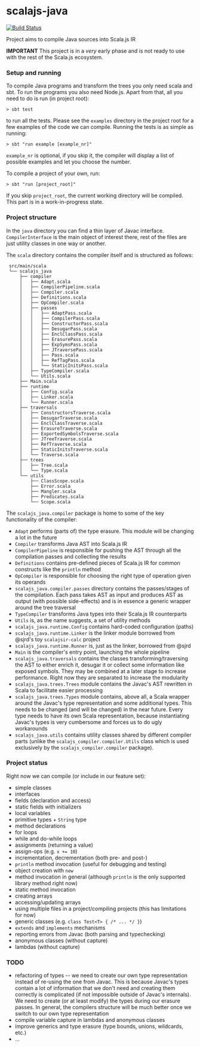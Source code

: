 # scalajs-java
[![Build Status](https://travis-ci.org/piotrMocz/scalajs-java.svg?branch=master)](https://travis-ci.org/piotrMocz/scalajs-java)

Project aims to compile Java sources into Scala.js IR

**IMPORTANT**
This project is in a _very_ early phase and is not ready to use with the rest of the Scala.js ecosystem. 

### Setup and running

To compile Java programs and transform the trees you only need scala and sbt. To run the programs you also need Node.js. Apart from that, all you need to do is run (in project root):

    > sbt test 

to run all the tests. Please see the `examples` directory in the project root for a few examples of the code we can compile. Running the tests is as simple as running:
    
    > sbt "run example [example_nr]"
     
`example_nr` is optional, if you skip it, the compiler will display a list of possible examples and let you choose the number.
 
To compile a project of your own, run:

    > sbt "run [project_root]"
    
If you skip `project_root`, the current working directory will be compiled. This part is in a work-in-progress state. 

### Project structure

In the `java` directory you can find a thin layer of Javac interface. `CompilerInterface` is the main object of interest there, rest of the files are just utility classes in one way or another.

The `scala` directory contains the compiler itself and is structured as follows:
 
     src/main/scala
     └── scalajs_java
         ├── compiler
         │   ├── Adapt.scala
         │   ├── CompilerPipeline.scala
         │   ├── Compiler.scala
         │   ├── Definitions.scala
         │   ├── OpCompiler.scala
         │   ├── passes
         │   │   ├── AdaptPass.scala
         │   │   ├── CompilerPass.scala
         │   │   ├── ConstructorPass.scala
         │   │   ├── DesugarPass.scala
         │   │   ├── EnclClassPass.scala
         │   │   ├── ErasurePass.scala
         │   │   ├── ExpSymsPass.scala
         │   │   ├── JTraversePass.scala
         │   │   ├── Pass.scala
         │   │   ├── RefTagPass.scala
         │   │   └── StaticInitsPass.scala
         │   ├── TypeCompiler.scala
         │   └── Utils.scala
         ├── Main.scala
         ├── runtime
         │   ├── Config.scala
         │   ├── Linker.scala
         │   └── Runner.scala
         ├── traversals
         │   ├── ConstructorsTraverse.scala
         │   ├── DesugarTraverse.scala
         │   ├── EnclClassTraverse.scala
         │   ├── ErasureTraverse.scala
         │   ├── ExportedSymbolsTraverse.scala
         │   ├── JTreeTraverse.scala
         │   ├── RefTraverse.scala
         │   ├── StaticInitsTraverse.scala
         │   └── Traverse.scala
         ├── trees
         │   ├── Tree.scala
         │   └── Type.scala
         └── utils
             ├── ClassScope.scala
             ├── Error.scala
             ├── Mangler.scala
             ├── Predicates.scala
             └── Scope.scala

The `scalajs_java.compiler` package is home to some of the key functionality of the compiler:

* `Adapt` performs (parts of) the type erasure. This module will be changing a lot in the future
* `Compiler` transforms Java AST into Scala.js IR
* `CompilerPipeline` is responsible for pushing the AST through all the compilation passes and collecting the results
* `Definitions` contains pre-defined pieces of Scala.js IR for common constructs like the `println` method
* `OpCompiler` is responsible for choosing the right type of operation given its operands
* `scalajs_java.compiler.passes` directory contains the passes/stages of the compilation. Each pass takes AST as input and produces AST as output (with possible side-effects) and is in essence a generic wrapper around the tree traversal
* `TypeCompiler` transforms Java types into their Scala.js IR counterparts
* `Utils` is, as the name suggests, a set of utility methods
* `scalajs_java.runtime.Config` contains hard-coded configuration (paths)
* `scalajs_java.runtime.Linker` is the linker module borrowed from @sjrd's toy `scalajsir-calc` project
* `scalajs_java.runtime.Runner` is, just as the linker, borrowed from @sjrd
* `Main` is the compiler's entry point, launching the whole pipeline
* `scalajs_java.traversals` contains the classes transforming/traversing the AST to either enrich it, desugar it or collect some information like exposed symbols. They may be combined at a later stage to increase performance. Right now they are separated to increase the modularity
* `scalajs_java.trees.Trees` module contains the Javac's AST rewritten in Scala to facilitate easier processing
* `scalajs_java.trees.Types` module contains, above all, a Scala wrapper around the Javac's type representation and some additional types. This needs to be changed (and will be changed) in the near future. Every type needs to have its own Scala representation, because instantiating Javac's types is very cumbersome and forces us to do ugly workarounds
* `scalajs_java.utils` contains utility classes shared by different compiler parts (unlike the `scalajs_compiler.compiler.Utils` class which is used exclusively by the `scalajs_compiler.compiler` package).

### Project status

Right now we can compile (or include in our feature set):

* simple classes
* interfaces
* fields (declaration and access)
* static fields with initializers
* local variables
* primitive types + `String` type
* method declarations
* for loops
* while and do-while loops
* assignments (returning a value)
* assign-ops (e.g. `x += 10`)
* incrementation, decrementation (both pre- and post-)
* `println` method invocation (useful for debugging and testing)
* object creation with `new`
* method invocation in general (although `println` is the only supported library method right now)
* static method invocation
* creating arrays
* accessing/updating arrays
* using multiple files in a project/compiling projects (this has limitations for now)
* generic classes (e.g. `class Test<T> { /* ... */ }`)
* `extends` and `implements` mechanisms
* reporting errors from Javac (both parsing and typechecking)
* anonymous classes (without capture)
* lambdas (without capture)

### TODO

* refactoring of types -- we need to create our own type representation instead of re-using the one from Javac. This is because Javac's types contain a lot of information that we don't need and creating them correctly is complicated (if not impossible outside of Javac's internals). We need to create (or at least modify) the types during our erasure passes. In general, the compilers structure will be much better once we switch to our own type representation
* compile variable capture in lambdas and anonymous classes
* improve generics and type erasure (type bounds, unions, wildcards, etc.)
* ...
